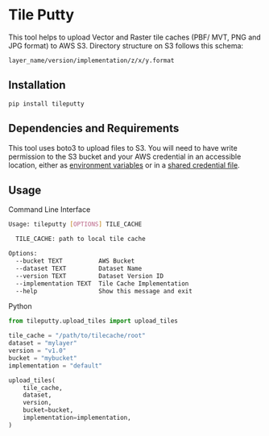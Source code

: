 # Tile Putty

This tool helps to upload Vector and Raster tile caches (PBF/ MVT, PNG and JPG format) to AWS S3.
Directory structure on S3 follows this schema:

`layer_name/version/implementation/z/x/y.format`

## Installation

`pip install tileputty`

## Dependencies and Requirements

This tool uses boto3 to upload files to S3.
You will need to have write permission to the S3 bucket and your AWS credential in an accessible location,
either as [environment variables](https://boto3.amazonaws.com/v1/documentation/api/latest/guide/configuration.html#environment-variables)
or in a [shared credential file](https://boto3.amazonaws.com/v1/documentation/api/latest/guide/configuration.html#shared-credentials-file).

## Usage

Command Line Interface
```bash
Usage: tileputty [OPTIONS] TILE_CACHE

  TILE_CACHE: path to local tile cache

Options:
  --bucket TEXT          AWS Bucket
  --dataset TEXT         Dataset Name
  --version TEXT         Dataset Version ID
  --implementation TEXT  Tile Cache Implementation
  --help                 Show this message and exit
```

Python
```python
from tileputty.upload_tiles import upload_tiles

tile_cache = "/path/to/tilecache/root"
dataset = "mylayer"
version = "v1.0"
bucket = "mybucket"
implementation = "default"

upload_tiles(
    tile_cache,
    dataset,
    version,
    bucket=bucket,
    implementation=implementation,
)
```
